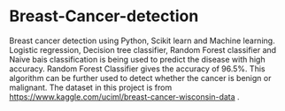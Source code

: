 # Breast-Cancer-detection

Breast cancer detection using Python, Scikit learn and Machine learning. Logistic regression, 
Decision tree classifier, Random Forest classifier and Naive bais classification is being 
used to predict the disease with high accuracy. Random Forest Classifier gives the accuracy of 96.5%.
This algorithm can be further used to detect whether the cancer is benign or malignant. The dataset 
in this project is from https://www.kaggle.com/uciml/breast-cancer-wisconsin-data .
